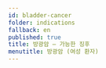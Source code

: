 ```yaml
---
id: bladder-cancer
folder: indications
fallback: en
published: true
title: 방광암 – 가능한 징후
menutitle: 방광암 (여성 환자)
---
```

